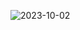 
![2023-10-02](https://github.com/zmgmarina/ArchitectureOP/assets/113174444/f64b5e0c-2880-4040-84c9-6e18782ed81c)
